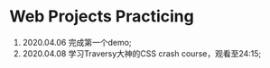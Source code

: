# Web Projects Practicing
1. 2020.04.06 完成第一个demo;
2. 2020.04.08 学习Traversy大神的CSS crash course，观看至24:15;